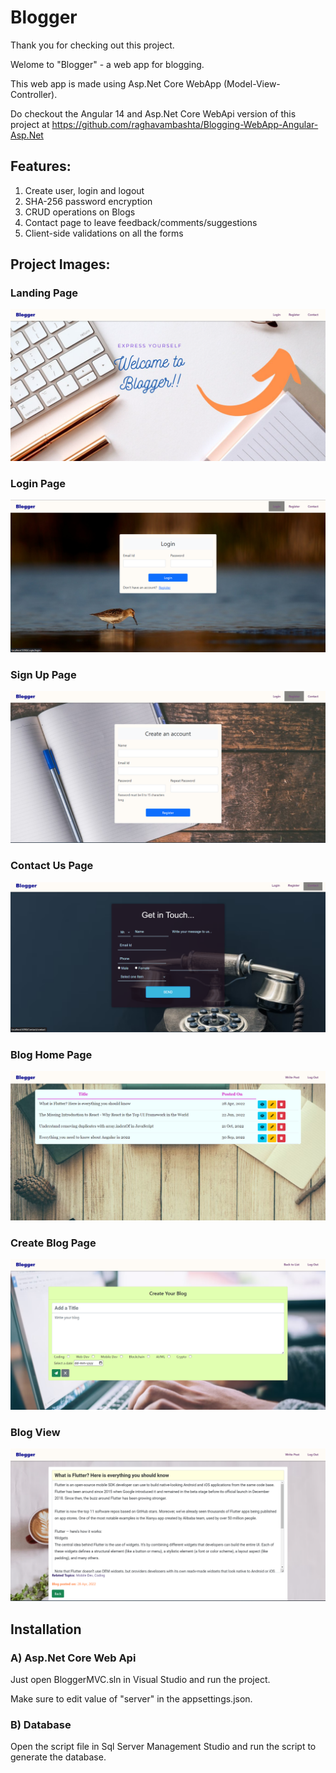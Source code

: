 # Blogger

Thank you for checking out this project.

Welome to "Blogger" - a web app for blogging.

This web app is made using Asp.Net Core WebApp (Model-View-Controller).

Do checkout the Angular 14 and Asp.Net Core WebApi version of this project at https://github.com/raghavambashta/Blogging-WebApp-Angular-Asp.Net

## Features:

1. Create user, login and logout
2. SHA-256 password encryption
3. CRUD operations on Blogs
4. Contact page to leave feedback/comments/suggestions
5. Client-side validations on all the forms

## Project Images:

### Landing Page

![](assets/20221215_155349_image.png)

### Login Page

![](assets/20221215_154919_image.png)

### Sign Up Page

![](assets/20221215_155405_image.png)

### Contact Us Page

![](assets/20221215_155424_image.png)

### Blog Home Page

![](assets/20221215_155458_image.png)

### Create Blog Page

![](assets/20221215_155446_image.png)

### Blog View

![](assets/20221215_155522_image.png)

## Installation

### A) Asp.Net Core Web Api

Just open BloggerMVC.sln in Visual Studio and run the project.

Make sure to edit value of "server" in the appsettings.json.

### B) Database

Open the script file in Sql Server Management Studio and run the script to generate the database.
